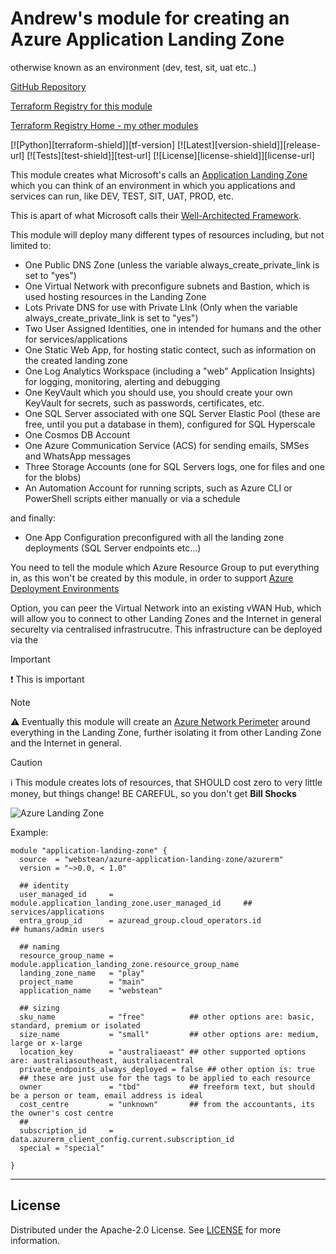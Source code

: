 # Andrew's module for creating an Azure Application Landing Zone
otherwise known as an environment (dev, test, sit, uat etc..)

[GitHub Repository](https://github.com/webstean/azure-application-landing-zone)

[Terraform Registry for this module](https://github.com/webstean/azure-application-landing-zone)

[Terraform Registry Home - my other modules](https://registry.terraform.io/namespaces/webstean)


[![Python][terraform-shield]][tf-version]
[![Latest][version-shield]][release-url]
[![Tests][test-shield]][test-url]
[![License][license-shield]][license-url]
<!-- [![Contributors][contributors-shield]][contributors-url]
[![Forks][forks-shield]][forks-url]
[![Stargazers][stars-shield]][stars-url]
[![Issues][issues-shield]][issues-url] -->

This module creates what Microsoft's calls an [Application Landing Zone](https://learn.microsoft.com/en-us/azure/cloud-adoption-framework/scenarios/app-platform/ready) which you can think of an environment in which you applications and services can run, like DEV, TEST, SIT, UAT, PROD, etc.

This is apart of what Microsoft calls their [Well-Architected Framework](https://learn.microsoft.com/en-us/azure/well-architected/what-is-well-architected-framework).

This module will deploy many different types of resources including, but not limited to:
- One Public DNS Zone (unless the variable always_create_private_link is set to "yes")
- One Virtual Network with preconfigure subnets and Bastion, which is used hosting resources in the Landing Zone
- Lots Private DNS for use with Private LInk (Only when the variable always_create_private_link is set to "yes")
- Two User Assigned Identities, one in intended for humans and the other for services/applications
- One Static Web App, for hosting static contect, such as information on the created landing zone
- One Log Analytics Workspace (including a "web" Application Insights) for logging, monitoring, alerting and debugging 
- One KeyVault which you should use, you should create your own KeyVault for secrets, such as passwords, certificates, etc.
- One SQL Server associated with one SQL Server Elastic Pool (these are free, until you put a database in them), configured for SQL Hyperscale
- One Cosmos DB Account
- One Azure Communication Service (ACS) for sending emails, SMSes and WhatsApp messages
- Three Storage Accounts (one for SQL Servers logs, one for files and one for the blobs)
- An Automation Account for running scripts, such as Azure CLI or PowerShell scripts either manually or via a schedule

and finally:
- One App Configuration preconfigured with all the landing zone deployments (SQL Server endpoints etc...)

You need to tell the module which Azure Resource Group to put everything in, as this won't be created by this module, in order to support [Azure Deployment Environments](https://learn.microsoft.com/en-us/azure/deployment-environments/overview-what-is-azure-deployment-environments)

Option, you can peer the Virtual Network into an existing vWAN Hub, which will allow you to connect to other Landing Zones and the Internet in general securelty via centralised infrastrucutre.
This infrastructure can be deployed via the 

> [!IMPORTANT]
> ❗ This is important 
>

> [!NOTE]
> ⚠️ Eventually this module will create an [Azure Network Perimeter](https://learn.microsoft.com/en-us/azure/private-link/network-security-perimeter-concepts) around everything in the Landing Zone, further isolating it from other Landing Zone and the Internet in general.
>

> [!CAUTION]
> ℹ️ This module creates lots of resources, that SHOULD cost zero to very little money, but things change! BE CAREFUL, so you don't get **Bill Shocks**
>

![Azure Landing Zone](https://learn.microsoft.com/en-us/azure/cloud-adoption-framework/ready/enterprise-scale/media/azure-landing-zone-architecture-diagram-hub-spoke.svg#lightbox)


Example:
```hcl
module "application-landing-zone" {
  source  = "webstean/azure-application-landing-zone/azurerm"
  version = "~>0.0, < 1.0"

  ## identity
  user_managed_id     = module.application_landing_zone.user_managed_id     ## services/applications
  entra_group_id      = azuread_group.cloud_operators.id                    ## humans/admin users
  
  ## naming
  resource_group_name = module.application_landing_zone.resource_group_name
  landing_zone_name   = "play"
  project_name        = "main"
  application_name    = "webstean"
  
  ## sizing
  sku_name            = "free"          ## other options are: basic, standard, premium or isolated
  size_name           = "small"         ## other options are: medium, large or x-large
  location_key        = "australiaeast" ## other supported options are: australiasoutheast, australiacentral
  private_endpoints_always_deployed = false ## other option is: true
  ## these are just use for the tags to be applied to each resource
  owner               = "tbd"           ## freeform text, but should be a person or team, email address is ideal
  cost_centre         = "unknown"       ## from the accountants, its the owner's cost centre
  ##
  subscription_id     = data.azurerm_client_config.current.subscription_id
  special = "special"

}
```
---
## License

Distributed under the Apache-2.0 License. See [LICENSE](./LICENSE.md) for more information.

